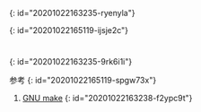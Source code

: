 {: id="20201022163235-ryenyla"}

{: id="20201022165119-ijsje2c"}

#
{: id="20201022163235-9rk6i1i"}

参考
{: id="20201022165119-spgw73x"}

1. [GNU make](https://www.gnu.org/software/make/manual/make.html)
{: id="20201022163238-f2ypc9t"}
